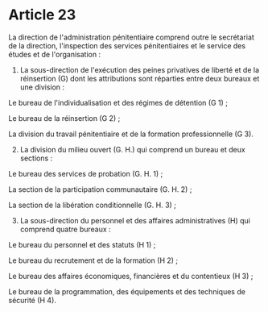 # Article 23

La direction de l'administration pénitentiaire comprend outre le secrétariat de la direction, l'inspection des services pénitentiaires et le service des études et de l'organisation :

1. La sous-direction de l'exécution des peines privatives de liberté et de la réinsertion (G) dont les attributions sont réparties entre deux bureaux et une division :

Le bureau de l'individualisation et des régimes de détention (G 1) ;

Le bureau de la réinsertion (G 2) ;

La division du travail pénitentiaire et de la formation professionnelle (G 3).

2. La division du milieu ouvert (G. H.) qui comprend un bureau et deux sections :

Le bureau des services de probation (G. H. 1) ;

La section de la participation communautaire (G. H. 2) ;

La section de la libération conditionnelle (G. H. 3) ;

3. La sous-direction du personnel et des affaires administratives (H) qui comprend quatre bureaux :

Le bureau du personnel et des statuts (H 1) ;

Le bureau du recrutement et de la formation (H 2) ;

Le bureau des affaires économiques, financières et du contentieux (H 3) ;

Le bureau de la programmation, des équipements et des techniques de sécurité (H 4).
